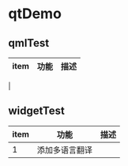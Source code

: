 # qtDemo

## qmlTest
| item | 功能 | 描述 | 
| ------ | ------ | ------ |
|  
## widgetTest
| item | 功能 | 描述 | 
| ------ | ------ | ------ |
| 1 | 添加多语言翻译 |     |
